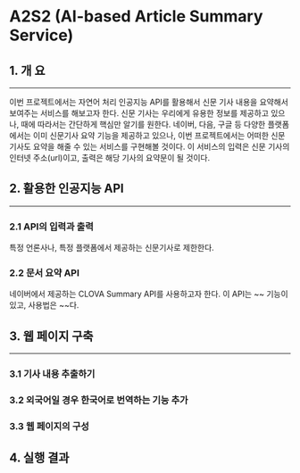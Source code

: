 # A2S2 (AI-based Article Summary Service)

## 1. 개  요
* * *
이번 프로젝트에서는 자연어 처리 인공지능 API를 활용해서 신문 기사 내용을 요약해서 보여주는 서비스를 해보고자 한다. 신문 기사는 우리에게 유용한 정보를 제공하고 있으나, 때에 따라서는 간단하게 핵심만 알기를 원한다. 네이버, 다음, 구글 등 다양한 플랫폼에서는 이미 신문기사 요약 기능을 제공하고 있으나, 이번 프로젝트에서는 어떠한 신문 기사도 요약을 해줄 수 있는 서비스를 구현해볼 것이다. 이 서비스의 입력은 신문 기사의 인터넷 주소(url)이고, 출력은 해당 기사의 요약문이 될 것이다.

## 2. 활용한 인공지능 API
* * *
### 2.1 API의 입력과 출력
특정 언론사나, 특정 플랫폼에서 제공하는 신문기사로 제한한다.
### 2.2 문서 요약 API
네이버에서 제공하는 CLOVA Summary API를 사용하고자 한다. 이 API는 ~~ 기능이 있고, 사용법은 ~~다.

## 3. 웹 페이지 구축
* * *
### 3.1 기사 내용 추출하기
### 3.2 외국어일 경우 한국어로 번역하는 기능 추가
### 3.3 웹 페이지의 구성

## 4. 실행 결과

